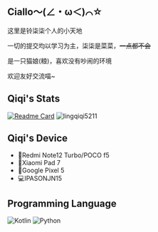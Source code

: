 ## Ciallo～(∠・ω＜)⌒☆

这里是铃柒柒个人的小天地

一切的提交均以学习为主，柒柒是菜菜，~~一点都不会~~

是一只猫娘(粮)，喜欢没有吵闹的环境

欢迎友好交流喵~

## Qiqi's Stats

[![Readme Card](https://github-readme-stats.vercel.app/api?username=lingqiqi5211&include_all_commits=true&show_icons=true&theme=skyblue&count_private=true&hide_border=true)](https://github.com/anuraghazra/github-readme-stats)
![lingqiqi5211](https://count.getloli.com/get/@nekoqiqi)

## Qiqi's Device

- 📱Redmi Note12 Turbo/POCO f5
- 📱Xiaomi Pad 7
- 📱Google Pixel 5
- 💻IPASONJN15

## Programming Language

![Kotlin](https://img.shields.io/badge/-Kotlin-7f52ff?style=flat-square&logo=kotlin&logoColor=fff)
![Python](https://img.shields.io/badge/-Python-3776ab?style=flat-square&logo=python&logoColor=fff)

